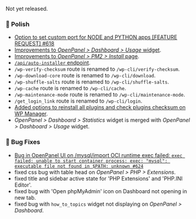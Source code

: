 Not yet released.

### 💅 Polish
- [Option to set custom port for NODE and PYTHON apps [FEATURE REQUEST] #618](https://github.com/stefanpejcic/OpenPanel/issues/618)
- [Improvements to *OpenPanel > Dashboard > Usage* widget](https://i.postimg.cc/PhmYgBBf/2025-08-08-12-23.png).
- [Improvements to *OpenPanel > PM2 > Install* page](https://i.postimg.cc/44WNtCkb/2025-08-07-15-47.png).
- [`/api/auto-installer` endpoint](https://dev.openpanel.com/openpanel-api/#AutoInstaller).
- `/wp-verify-checksum` route is renamed to `/wp-cli/verify-checksum`.
- `/wp-download-core` route is renamed to `/wp-cli/download`.
- `/wp-shuffle-salts` route is renamed to `/wp-cli/shuffle-salts`.
- `/wp-cache` route is renamed to `/wp-cli/cache`.
- `/wp-maintenance-mode` route is renamed to `/wp-cli/maintenance-mode`.
- `/get_login_link` route is renamed to `/wp-cli/login`.
- [Added options to reinstall all plugins and check plugins checksum on WP Manager](https://i.postimg.cc/mrq5V6Km/2025-08-07-19-16.png).
- *OpenPanel > Dashboard > Statistics* widget is merged with *OpenPanel > Dashboard > Usage* widget.

### 🐛 Bug Fixes
- [Bug in OpenPanel UI on /mysql/import OCI runtime exec failed: `exec failed: unable to start container process: exec: "mysql": executable file not found in $PATH: unknown #624`](https://github.com/stefanpejcic/OpenPanel/issues/624)
- fixed css bug with table head on *OpenPanel > PHP > Extensions*.
- fixed title and sidebar active state for 'PHP Extensions' and 'PHP.INI Editor'.
- fixed bug with 'Open phpMyAdmin' icon on Dashboard not opening in new tab.
- fixed bug with `how_to_topics` widget not displaying on *OpenPanel > Dashboard*.
